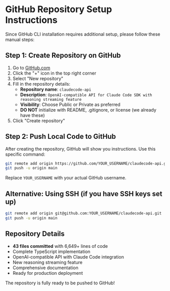 # GitHub Repository Setup Instructions

Since GitHub CLI installation requires additional setup, please follow these manual steps:

## Step 1: Create Repository on GitHub

1. Go to [GitHub.com](https://github.com)
2. Click the "+" icon in the top right corner
3. Select "New repository"
4. Fill in the repository details:
   - **Repository name**: `claudecode-api`
   - **Description**: `OpenAI-compatible API for Claude Code SDK with reasoning streaming feature`
   - **Visibility**: Choose Public or Private as preferred
   - **DO NOT** initialize with README, .gitignore, or license (we already have these)
5. Click "Create repository"

## Step 2: Push Local Code to GitHub

After creating the repository, GitHub will show you instructions. Use this specific command:

```bash
git remote add origin https://github.com/YOUR_USERNAME/claudecode-api.git
git push -u origin main
```

Replace `YOUR_USERNAME` with your actual GitHub username.

## Alternative: Using SSH (if you have SSH keys set up)

```bash
git remote add origin git@github.com:YOUR_USERNAME/claudecode-api.git
git push -u origin main
```

## Repository Details

- **43 files committed** with 6,649+ lines of code
- Complete TypeScript implementation
- OpenAI-compatible API with Claude Code integration
- New reasoning streaming feature
- Comprehensive documentation
- Ready for production deployment

The repository is fully ready to be pushed to GitHub!
